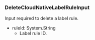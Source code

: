 ### DeleteCloudNativeLabelRuleInput
Input required to delete a label rule.

- ruleId: System.String
  - Label rule ID.
